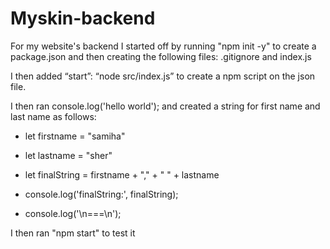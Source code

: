 # Myskin-backend
For my website's backend I started off by running "npm init -y" to create a package.json and then creating the following files: .gitignore and index.js

I then added “start”: “node src/index.js” to create a npm script on the json file.

I then ran console.log('hello world');
and created a string for first name and last name as follows:

* let firstname = "samiha"

* let lastname = "sher"

* let finalString = firstname + "," + " " + lastname

* console.log('finalString:', finalString);

* console.log('\n===\n');

I then ran "npm start" to test it
